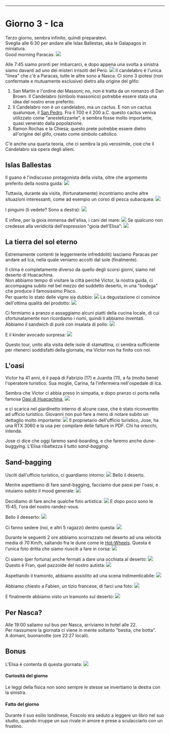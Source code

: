 ---
# Giorno 3 - Ica

Terzo giorno, sembra infinito, quindi preparatevi.</br>
Sveglia alle 6:30 per andare alle Islas Ballestas, aka le Galapagos in miniatura.</br>
Good morning Paracas:
![](../photos/blog/3/IMG_8691.webp)

Alle 7:45 siamo pronti per imbarcarci, e dopo appena una svolta a sinistra siamo davanti ad uno dei misteri irrisolti del Perù:
![](../photos/blog/3/IMG_8710.webp)
Il candelabro è l'unica "linea" che c'è a Paracas, tutte le altre sono a Nasca. Ci sono 3 ipotesi (non confermate e mutuamente esclusive) dietro alla origine del glifo:
1. San Martín e l'ordine dei Massoni; no, non è tratta da un romanzo di Dan Brown. Il Candelabro (simbolo massonico) potrebbe essere stata una idea del nostro eroe preferito.
2. Il Candelabro non è un candelabro, ma un cactus. E non un cactus qualunque, il [San Pedro](https://es.wikipedia.org/wiki/Echinopsis_pachanoi). Fra il 700 e il 200 a.C. questo cactus veniva utilizzato come "anestetizzante", e sembra fosse molto importante, quasi venerato dalla popolazione. 
3. Ramon Rochas e la Chiesa; questo prete potrebbe essere dietro all'origine del glifo, creato come simbolo cattolico.

C'è anche una quarta teoria, che ci sembra la più verosimile, cioè che il Candelabro sia opera degli alieni.

## Islas Ballestas
Il guano è l'indiscusso protagonista della visita, oltre che argomento preferito della nostra guida:
![](../photos/blog/3/IMG_8744.webp)

Tuttavia, durante ala visita, (fortunatamente) incontriamo anche altre situazioni interessanti, come ad esempio un corso di pesca subacquea:
![](../photos/blog/3/IMG_8726.webp)

I pinguini (li vedete? Sono a destra):
![](../photos/blog/3/IMG_8722.webp)

E infine, per la gioia immensa dell'elisa, i cani del mare:
![](../photos/blog/3/IMG_8794.webp)
Se qualcuno non credesse alla veridicità dell'espression "gioia dell'Elisa":
![](../photos/blog/3/IMG_8785.webp)

## La tierra del sol eterno
Estremamente contenti (e leggermente infreddoliti) lasciamo Paracas per andare ad Ica, nella quale veniamo accolti dal sole (finalmente).

Il clima è completamente diverso da quello degli scorsi giorni, siamo nel deserto di Huacachina. </br>
Non abbiamo tempo di visitare la città perchè Victor, la nostra guida, ci accompagna subito nel bel mezzo del suddetto deserto, in una "bodega" che produce il famosissimo Pisco. <br/>
Per quanto lo stato delle vigne sia dubbio:
![](../photos/blog/3/IMG_8830.webp)
La degustazione ci convince dell'ottima qualità del prodotto:
![](../photos/blog/3/IMG_collage.webp)

Ci fermiamo a pranzo e assaggiamo alcuni piatti della cucina locale, di cui sfortunatamente non ricordiamo i nomi, quindi li abbiamo inventati. </br>
Abbiamo il sandwich di purè con insalata di pollo:
![](../photos/blog/3/IMG_8843.webp)

E il kinder avocado sorpresa:
![](../photos/blog/3/IMG_8844.webp)

Questo tour, unito alla visita delle isole di stamattina, ci sembra sufficiente per ritenerci soddisfatti della giornata, ma Victor non ha finito con noi.

## L'oasi
Victor ha 41 anni, è il papà di Fabrizio (17) e Juanita (11), a fa (molto bene) l'operatore turistico. Sua moglie, Carina, fa l'infermiera nell'ospedale di Ica. 

Sembra che Victor ci abbia preso in simpatia, e dopo pranzo ci porta nella famosa [Oasi di Huacachina](https://it.wikipedia.org/wiki/Huacachina), 
![](../photos/blog/3/IMG_8852.webp)

e ci scarica nel giardinetto interno di alcune case, che è stato riconvertito ad ufficio turistico. Giovanni non può fare a meno di notare subito un dettaglio molto importante:
![](../photos/blog/3/IMG_8855.webp)
Il proprietario dell'ufficio turistico, Jose, ha una RTX 3060 e la usa per compilare delle fatture in PDF. Chi ha orecchi, intenda.

Jose ci dice che oggi faremo sand-boarding, e che faremo anche dune-buggying. L'Elisa ribattezza il tutto *sand-bagging*.

## Sand-bagging
Usciti dall'ufficio turistico, ci guardiamo intorno:
![](../photos/blog/3/IMG_8856.webp)
Bello il deserto.

Mentre aspettiamo di fare sand-bagging, facciamo due passi per l'oasi, e intuiamo subito il mood generale:
![](../photos/blog/3/IMG_8869.webp)

Decidiamo di fare anche qualche foto artistica:
![](../photos/blog/3/IMG_pantene.webp)
E dopo poco sono le 15:45, l'ora del nostro randez-vous.

Bello il deeserto:
![](../photos/blog/3/IMG_8903.webp)

Ci fanno sedere (noi, e altri 5 ragazzi) dentro questa:
![](../photos/blog/3/IMG_8996.webp)

Durante le seguenti 2 ore abbiamo scorrazzato nel deserto ad una velocità media di 70 Km/h, saltando fra le dune come le [Hot-Wheels]().
Questa è l'unica foto dritta che siamo riusciti a fare in corsa:
![](../photos/blog/3/IMG_8927.webp)

Ci siamo (per fortuna) anche fermati a dare una occhiata al deserto:
![](../photos/blog/3/IMG_8966.webp)
Questo è Fran, quel pazzoide del nostro autista:
![](../photos/blog/3/IMG_8989.webp)

Aspettando il tramonto, abbiamo assistito ad una scena indimenticabile:
![](../photos/blog/3/IMG_9008.webp)

Abbiamo chiesto a Fabien, un tizio francese, di farci una foto:
![](../photos/blog/3/IMG_9018.webp)

E finalmente abbiamo visto un tramonto sul deserto:
![](../photos/blog/3/IMG_9040.webp)

## Per Nasca?
Alle 19:00 saliamo sul bus per Nasca, arriviamo in hotel alle 22. <br/>
Per riassumere la giornata ci viene in mente soltanto "bestia, che botta".<br/>
A domani, buonanotte (ore 22:27 locali).

## Bonus
L'Elisa è contenta di questa giornata:
![](../photos/blog/3/IMG_9051.webp)

#### Curiosità del giorno
Le leggi della fisica non sono sempre le stesse se invertiamo la destra con la sinistra.
#### Fatto del giorno
Durante il suo esilio londinese, Foscolo era seduto a leggere un libro nel suo studio, quando irruppe un suo rivale in amore e prese a sculacciarlo con un frustino.














